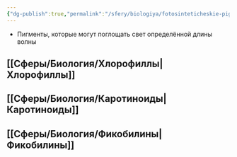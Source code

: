 ```yaml
---
{"dg-publish":true,"permalink":"/sfery/biologiya/fotosinteticheskie-pigmenty/","tags":["Общаябиология"]}
---
```


- Пигменты, которые могут поглощать свет определённой длины волны
## [[Сферы/Биология/Хлорофиллы\|Хлорофиллы]]
##  [[Сферы/Биология/Каротиноиды\|Каротиноиды]]
## [[Сферы/Биология/Фикобилины\|Фикобилины]] 